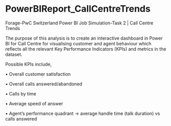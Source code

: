 # PowerBIReport_CallCentreTrends
Forage-PwC Switzerland Power BI Job Simulation-Task 2  | Call Centre Trends


The purpose of this analysis is to create an interactive dashboard in Power BI for Call Centre for visualising customer and agent behaviour which reflects all the relevant Key Performance Indicators (KPIs) and metrics in the dataset.

Possible KPIs include,

•	Overall customer satisfaction

•	Overall calls answered/abandoned

•	Calls by time

•	Average speed of answer

•	Agent’s performance quadrant -> average handle time (talk duration) vs calls answered
